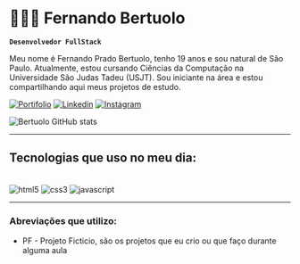 # 👨🏻‍💻 Fernando Bertuolo

**`Desenvolvedor FullStack`**

Meu nome é Fernando Prado Bertuolo, tenho 19 anos e sou natural de São Paulo. Atualmente, estou cursando Ciências da Computação na Universidade São Judas Tadeu (USJT). Sou iniciante na área e estou compartilhando aqui meus projetos de estudo.

[![Portifolio](https://img.shields.io/badge/Portfolio-000000?style=for-the-badge&logo=vercel&logoColor=white)](https://portfolio-mauve-tau-86.vercel.app/)
[![Linkedin](https://img.shields.io/badge/LinkedIn-0077B5?style=for-the-badge&logo=linkedin&logoColor=white)](https://www.linkedin.com/in/fernando-prado-bertuolo-b74483345/)
[![Instagram](https://img.shields.io/badge/Instagram-AB2B28?style=for-the-badge&logo=instagram&logoColor=white)](https://www.instagram.com/fehpradob_/)

![Bertuolo GitHub stats](https://github-readme-stats.vercel.app/api?username=devbertuolo&show_icons=true&theme=graywhite)

---

## Tecnologias que uso no meu dia:

<div style="display: inline_block"><br/>
    <img align="center" alt="html5" src="https://img.shields.io/badge/HTML5-E34F26?style=for-the-badge&logo=html5&logoColor=white" />
    <img align="center" alt="css3" src="https://img.shields.io/badge/CSS3-1572B6?style=for-the-badge&logo=css3&logoColor=white" />
    <img align="center" alt="javascript" src="https://img.shields.io/badge/JavaScript-323330?style=for-the-badge&logo=javascript&logoColor=F7DF1Ee" />
</div>

 ---

 ### Abreviações que utilizo:

 - PF - Projeto Ficticio, são os projetos que eu crio ou que faço durante alguma aula
